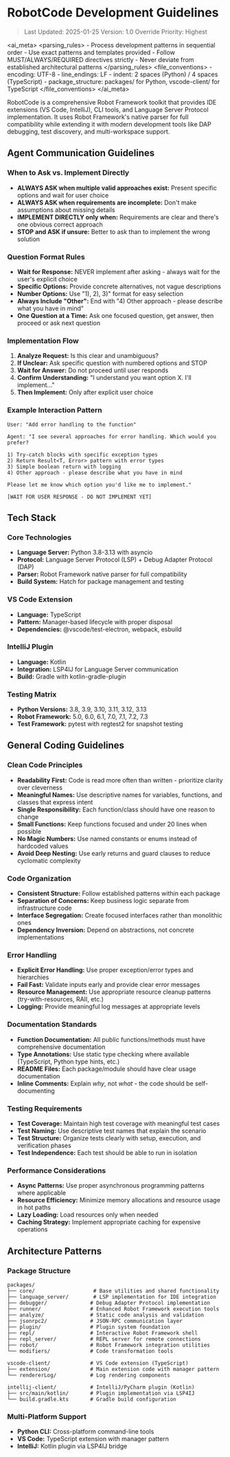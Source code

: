 # RobotCode Development Guidelines

> Last Updated: 2025-01-25
> Version: 1.0
> Override Priority: Highest

<ai_meta>
  <parsing_rules>
    - Process development patterns in sequential order
    - Use exact patterns and templates provided
    - Follow MUST/ALWAYS/REQUIRED directives strictly
    - Never deviate from established architectural patterns
  </parsing_rules>
  <file_conventions>
    - encoding: UTF-8
    - line_endings: LF
    - indent: 2 spaces (Python) / 4 spaces (TypeScript)
    - package_structure: packages/ for Python, vscode-client/ for TypeScript
  </file_conventions>
</ai_meta>

RobotCode is a comprehensive Robot Framework toolkit that provides IDE extensions (VS Code, IntelliJ), CLI tools, and Language Server Protocol implementation. It uses Robot Framework's native parser for full compatibility while extending it with modern development tools like DAP debugging, test discovery, and multi-workspace support.

## Agent Communication Guidelines

### When to Ask vs. Implement Directly

- **ALWAYS ASK when multiple valid approaches exist:** Present specific options and wait for user choice
- **ALWAYS ASK when requirements are incomplete:** Don't make assumptions about missing details
- **IMPLEMENT DIRECTLY only when:** Requirements are clear and there's one obvious correct approach
- **STOP and ASK if unsure:** Better to ask than to implement the wrong solution

### Question Format Rules

- **Wait for Response:** NEVER implement after asking - always wait for the user's explicit choice
- **Specific Options:** Provide concrete alternatives, not vague descriptions
- **Number Options:** Use "1), 2), 3)" format for easy selection
- **Always Include "Other":** End with "4) Other approach - please describe what you have in mind"
- **One Question at a Time:** Ask one focused question, get answer, then proceed or ask next question

### Implementation Flow

1. **Analyze Request:** Is this clear and unambiguous?
2. **If Unclear:** Ask specific question with numbered options and STOP
3. **Wait for Answer:** Do not proceed until user responds
4. **Confirm Understanding:** "I understand you want option X. I'll implement..."
5. **Then Implement:** Only after explicit user choice

### Example Interaction Pattern

```
User: "Add error handling to the function"

Agent: "I see several approaches for error handling. Which would you prefer?

1) Try-catch blocks with specific exception types
2) Return Result<T, Error> pattern with error types
3) Simple boolean return with logging
4) Other approach - please describe what you have in mind

Please let me know which option you'd like me to implement."

[WAIT FOR USER RESPONSE - DO NOT IMPLEMENT YET]
```

## Tech Stack

### Core Technologies
- **Language Server:** Python 3.8-3.13 with asyncio
- **Protocol:** Language Server Protocol (LSP) + Debug Adapter Protocol (DAP)
- **Parser:** Robot Framework native parser for full compatibility
- **Build System:** Hatch for package management and testing

### VS Code Extension
- **Language:** TypeScript
- **Pattern:** Manager-based lifecycle with proper disposal
- **Dependencies:** @vscode/test-electron, webpack, esbuild

### IntelliJ Plugin
- **Language:** Kotlin
- **Integration:** LSP4IJ for Language Server communication
- **Build:** Gradle with kotlin-gradle-plugin

### Testing Matrix
- **Python Versions:** 3.8, 3.9, 3.10, 3.11, 3.12, 3.13
- **Robot Framework:** 5.0, 6.0, 6.1, 7.0, 7.1, 7.2, 7.3
- **Test Framework:** pytest with regtest2 for snapshot testing

## General Coding Guidelines

### Clean Code Principles
- **Readability First:** Code is read more often than written - prioritize clarity over cleverness
- **Meaningful Names:** Use descriptive names for variables, functions, and classes that express intent
- **Single Responsibility:** Each function/class should have one reason to change
- **Small Functions:** Keep functions focused and under 20 lines when possible
- **No Magic Numbers:** Use named constants or enums instead of hardcoded values
- **Avoid Deep Nesting:** Use early returns and guard clauses to reduce cyclomatic complexity

### Code Organization
- **Consistent Structure:** Follow established patterns within each package
- **Separation of Concerns:** Keep business logic separate from infrastructure code
- **Interface Segregation:** Create focused interfaces rather than monolithic ones
- **Dependency Inversion:** Depend on abstractions, not concrete implementations

### Error Handling
- **Explicit Error Handling:** Use proper exception/error types and hierarchies
- **Fail Fast:** Validate inputs early and provide clear error messages
- **Resource Management:** Use appropriate resource cleanup patterns (try-with-resources, RAII, etc.)
- **Logging:** Provide meaningful log messages at appropriate levels

### Documentation Standards
- **Function Documentation:** All public functions/methods must have comprehensive documentation
- **Type Annotations:** Use static type checking where available (TypeScript, Python type hints, etc.)
- **README Files:** Each package/module should have clear usage documentation
- **Inline Comments:** Explain *why*, not *what* - the code should be self-documenting

### Testing Requirements
- **Test Coverage:** Maintain high test coverage with meaningful test cases
- **Test Naming:** Use descriptive test names that explain the scenario
- **Test Structure:** Organize tests clearly with setup, execution, and verification phases
- **Test Independence:** Each test should be able to run in isolation

### Performance Considerations
- **Async Patterns:** Use proper asynchronous programming patterns where applicable
- **Resource Efficiency:** Minimize memory allocations and resource usage in hot paths
- **Lazy Loading:** Load resources only when needed
- **Caching Strategy:** Implement appropriate caching for expensive operations

## Architecture Patterns

### Package Structure
```
packages/
├── core/                   # Base utilities and shared functionality
├── language_server/        # LSP implementation for IDE integration
├── debugger/              # Debug Adapter Protocol implementation
├── runner/                # Enhanced Robot Framework execution tools
├── analyze/               # Static code analysis and validation
├── jsonrpc2/              # JSON-RPC communication layer
├── plugin/                # Plugin system foundation
├── repl/                  # Interactive Robot Framework shell
├── repl_server/           # REPL server for remote connections
├── robot/                 # Robot Framework integration utilities
└── modifiers/             # Code transformation tools

vscode-client/             # VS Code extension (TypeScript)
├── extension/             # Main extension code with manager pattern
└── rendererLog/           # Log rendering components

intellij-client/           # IntelliJ/PyCharm plugin (Kotlin)
├── src/main/kotlin/       # Plugin implementation via LSP4IJ
└── build.gradle.kts       # Gradle build configuration
```

### Multi-Platform Support
- **Python CLI:** Cross-platform command-line tools
- **VS Code:** TypeScript extension with manager pattern
- **IntelliJ:** Kotlin plugin via LSP4IJ bridge
